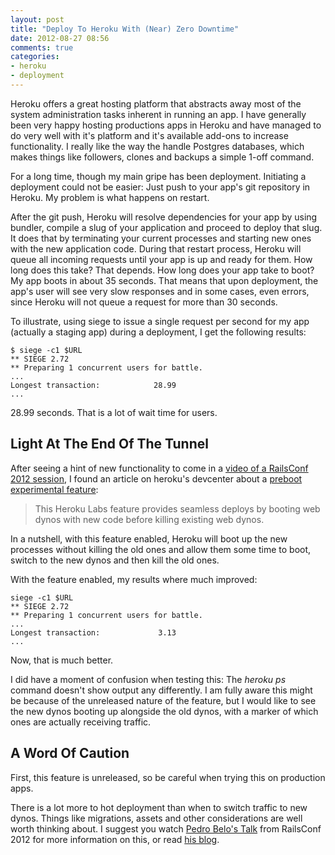 ```yaml
---
layout: post
title: "Deploy To Heroku With (Near) Zero Downtime"
date: 2012-08-27 08:56
comments: true
categories:
- heroku
- deployment
---
```


Heroku offers a great hosting platform that abstracts away most of the system administration tasks inherent in
running an app. I have generally been very happy hosting productions apps in Heroku and have managed to do very well
with it's platform and it's available add-ons to increase functionality. I really like the way the handle Postgres databases, which makes things like followers, clones and backups a simple 1-off command.

For a long time, though my main gripe has been deployment. Initiating a deployment could not be easier: Just push to your app's git repository in Heroku. My problem is what happens on restart.

<!-- more -->

After the git push, Heroku will resolve dependencies for your app by using bundler, compile a slug of your application and proceed to deploy that slug. It does that by terminating your current processes and starting new ones with the new application code. During that restart process, Heroku will queue all incoming requests until your app is up and ready for them. How long does this take? That depends. How long does your app take to boot? My app boots in about 35 seconds. That means that upon deployment, the app's user will see very slow responses and in some cases, even errors, since Heroku will not queue a request for more than 30 seconds.

To illustrate, using siege to issue a single request per second for my app (actually a staging app) during a deployment, I get the following results:

```
$ siege -c1 $URL
** SIEGE 2.72
** Preparing 1 concurrent users for battle.
...
Longest transaction:            28.99
...
```
28.99 seconds. That is a lot of wait time for users.

## Light At The End Of The Tunnel

After seeing a hint of new functionality to come in a [video of a RailsConf 2012 session][1], I found an article on heroku's devcenter about a [preboot experimental feature][2]:

> This Heroku Labs feature provides seamless deploys by booting web dynos with new code before killing existing web dynos.

In a nutshell, with this feature enabled, Heroku will boot up the new processes without killing the old ones and allow them some time to boot, switch to the new dynos and then kill the old ones.

With the feature enabled, my results where much improved:

```
siege -c1 $URL
** SIEGE 2.72
** Preparing 1 concurrent users for battle.
...
Longest transaction:             3.13
...
```

Now, that is much better.

I did have a moment of confusion when testing this: The _heroku ps_ command doesn't show output any differently. I am fully aware this might be because of the unreleased nature of the feature, but I would like to see the new dynos booting up alongside the old dynos, with a marker of which ones are actually receiving traffic.

## A Word Of Caution

First, this feature is unreleased, so be careful when trying this on production apps.

There is a lot more to hot deployment than when to switch traffic to new dynos. Things like migrations, assets and other considerations are well worth thinking about. I suggest you watch [Pedro Belo's Talk][1] from RailsConf 2012 for more information on this, or read [his blog][3].

[1]: http://confreaks.com/videos/896-railsconf2012-zero-downtime-deploys-for-rails-apps
[2]: https://devcenter.heroku.com/articles/labs-preboot/
[3]: https://pedro.herokuapp.com/past/2012/4/24/zero_downtime_deploys_for_rails_apps_slides/
